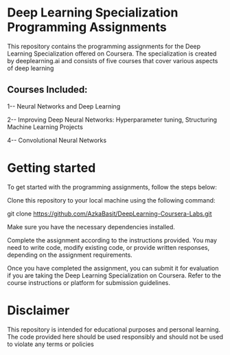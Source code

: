 
# Deep Learning Specialization Programming Assignments

This repository contains the programming assignments for the Deep Learning Specialization offered on Coursera. The specialization is created by deeplearning.ai and consists of five courses that cover various aspects of deep learning

## Courses Included:
1-- Neural Networks and Deep Learning

2-- Improving Deep Neural Networks: Hyperparameter tuning, 
Structuring Machine Learning Projects

4-- Convolutional Neural Networks

# Getting started
To get started with the programming assignments, follow the steps below:

Clone this repository to your local machine using the following command:

git clone 
https://github.com/AzkaBasit/DeepLearning-Coursera-Labs.git

Make sure you have the necessary dependencies installed.

Complete the assignment according to the instructions provided. You may need to write code, modify existing code, or provide written responses, depending on the assignment requirements.

Once you have completed the assignment, you can submit it for evaluation if you are taking the Deep Learning Specialization on Coursera. Refer to the course instructions or platform for submission guidelines.

# Disclaimer
This repository is intended for educational purposes and personal learning. The code provided here should be used responsibly and should not be used to violate any terms or policies




